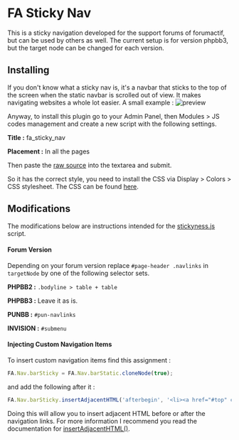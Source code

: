 # FA Sticky Nav

This is a sticky navigation developed for the support forums of forumactif, but can be used by others as well. The current setup is for version phpbb3, but the target node can be changed for each version.

## Installing

If you don't know what a sticky nav is, it's a navbar that sticks to the top of the screen when the static navbar is scrolled out of view. It makes navigating websites a whole lot easier. A small example :
![preview](http://i21.servimg.com/u/f21/18/21/41/30/captur78.png)

Anyway, to install this plugin go to your Admin Panel, then Modules > JS codes management and create a new script with the following settings.

**Title :** fa_sticky_nav

**Placement :** In all the pages

Then paste the [raw source](https://raw.githubusercontent.com/SethClydesdale/fa-sticky-nav/master/stickyness.js) into the textarea and submit.

So it has the correct style, you need to install the CSS via Display > Colors > CSS stylesheet. The CSS can be found [here](https://raw.githubusercontent.com/SethClydesdale/fa-sticky-nav/master/sticky_style.css).


## Modifications

The modifications below are instructions intended for the [stickyness.js](https://github.com/SethClydesdale/fa-sticky-nav/blob/master/stickyness.js) script.

#### Forum Version

Depending on your forum version replace ``#page-header .navlinks`` in ``targetNode`` by one of the following selector sets.

**PHPBB2 :** ``.bodyline > table + table`` 

**PHPBB3 :** Leave it as is.

**PUNBB :** ``#pun-navlinks``

**INVISION :** ``#submenu``

#### Injecting Custom Navigation Items

To insert custom navigation items find this assignment :
```javascript
FA.Nav.barSticky = FA.Nav.barStatic.cloneNode(true);
```

and add the following after it :
```javascript
FA.Nav.barSticky.insertAdjacentHTML('afterbegin', '<li><a href="#top" class="mainmenu">Top</a></li>');
```

Doing this will allow you to insert adjacent HTML before or after the navigation links. For more information I recommend you read the documentation for [insertAdjacentHTML()](https://developer.mozilla.org/en-US/docs/Web/API/Element/insertAdjacentHTML).
